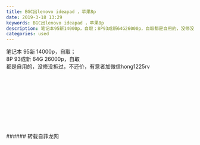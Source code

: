 ```yaml
---
title: BGC出lenovo ideapad ，苹果8p
date: 2019-3-18 13:29
keywords: BGC出lenovo ideapad ，苹果8p
description: 笔记本95新14000p，自取；8P93成新64G26000p，自取都是自用的，没修没拆过，不还价，有意者加微信hong1225rv
categories: used
---
```

<td class="t_f" id="postmessage_3248331">

笔记本 95新 14000p，自取；<br/>
8P 93成新 64G 26000p，自取<br/>
都是自用的，没修没拆过，不还价，有意者加微信hong1225rv<br/>
<img alt="" border="0" class="zoom" data-cf-modified-c4ff905ed489b1b20dc34126-="" file="http://www.flw.ph/data/appbyme/upload/image/201903/18/ePNa43BevLZR.jpg" id="aimg_dm1bl" lazyloadthumb="1" onclick="" onmouseover="" src="http://www.flw.ph/data/appbyme/upload/image/201903/18/ePNa43BevLZR.jpg"/><br/>
<br/>
<img alt="" border="0" class="zoom" data-cf-modified-c4ff905ed489b1b20dc34126-="" file="http://www.flw.ph/data/appbyme/upload/image/201903/18/Czzl6tCGABFS.jpg" id="aimg_cBpV3" lazyloadthumb="1" onclick="" onmouseover="" src="http://www.flw.ph/data/appbyme/upload/image/201903/18/Czzl6tCGABFS.jpg"/><br/>
<br/>
<img alt="" border="0" class="zoom" data-cf-modified-c4ff905ed489b1b20dc34126-="" file="http://www.flw.ph/data/appbyme/upload/image/201903/18/g8BmtJJoxWTW.jpg" id="aimg_Ab4tG" lazyloadthumb="1" onclick="" onmouseover="" src="http://www.flw.ph/data/appbyme/upload/image/201903/18/g8BmtJJoxWTW.jpg"/><br/>
<br/>
<img alt="" border="0" class="zoom" data-cf-modified-c4ff905ed489b1b20dc34126-="" file="http://www.flw.ph/data/appbyme/upload/image/201903/18/o2xqdEZtSJbm.jpg" id="aimg_DX56Q" lazyloadthumb="1" onclick="" onmouseover="" src="http://www.flw.ph/data/appbyme/upload/image/201903/18/o2xqdEZtSJbm.jpg"/><br/>
<br/>
<img alt="" border="0" class="zoom" data-cf-modified-c4ff905ed489b1b20dc34126-="" file="http://www.flw.ph/data/appbyme/upload/image/201903/18/Gb4Wrc9UoUXR.jpg" id="aimg_qeT3N" lazyloadthumb="1" onclick="" onmouseover="" src="http://www.flw.ph/data/appbyme/upload/image/201903/18/Gb4Wrc9UoUXR.jpg"/><br/>
<br/>
<img alt="" border="0" class="zoom" data-cf-modified-c4ff905ed489b1b20dc34126-="" file="http://www.flw.ph/data/appbyme/upload/image/201903/18/JCYl6zpP6AKK.jpg" id="aimg_em6ma" lazyloadthumb="1" onclick="" onmouseover="" src="http://www.flw.ph/data/appbyme/upload/image/201903/18/JCYl6zpP6AKK.jpg"/><br/>
<br/>
<img alt="" border="0" class="zoom" data-cf-modified-c4ff905ed489b1b20dc34126-="" file="http://www.flw.ph/data/appbyme/upload/image/201903/18/f8HjFp190i9x.jpg" id="aimg_ijkzB" lazyloadthumb="1" onclick="" onmouseover="" src="http://www.flw.ph/data/appbyme/upload/image/201903/18/f8HjFp190i9x.jpg"/><br/>
<br/>
<img alt="" border="0" class="zoom" data-cf-modified-c4ff905ed489b1b20dc34126-="" file="http://www.flw.ph/data/appbyme/upload/image/201903/18/EkZ858Ylm6lH.jpg" id="aimg_HGH79" lazyloadthumb="1" onclick="" onmouseover="" src="http://www.flw.ph/data/appbyme/upload/image/201903/18/EkZ858Ylm6lH.jpg"/><br/>
<br/>
<img alt="" border="0" class="zoom" data-cf-modified-c4ff905ed489b1b20dc34126-="" file="http://www.flw.ph/data/appbyme/upload/image/201903/18/vRNQmOOqjrO7.jpg" id="aimg_zYKnM" lazyloadthumb="1" onclick="" onmouseover="" src="http://www.flw.ph/data/appbyme/upload/image/201903/18/vRNQmOOqjrO7.jpg"/><br/>
<br/>
</td>
###### 转载自菲龙网